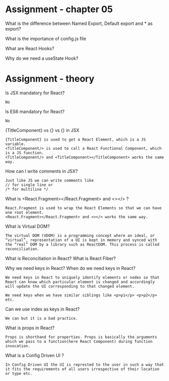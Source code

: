 


# Assignment - chapter 05

What is the difference between Named Export, Default export and * as export?

What is the importance of config.js file

What are React Hooks?

Why do we need a useState Hook?


# Assignment - theory

Is JSX mandatory for React?

    No

Is ES6 mandatory for React?

    No

{TitleComponent} vs {<TitleComponent/>} vs {<TitleComponent></TitleComponent>} in JSX

    {TitleComponent} is used to get a React Element, which is a JS variable.
    <TitleComponent/> is used to call a React Functional Component, which is a JS function.
    <TitleComponent/> and <TitleComponent></TitleComponent> works the same way.

How can I write comments in JSX?

    Just like JS we can write comments like 
    // for single line or 
    /* for multiline */

What is <React.Fragment></React.Fragment> and <></> ?

    React.Fragment is used to wrap the React Elements so that we can have one root element.
    <React.Fragment></React.Fragment> and <></> works the same way.


What is Virtual DOM?

    The virtual DOM (VDOM) is a programming concept where an ideal, or “virtual”, representation of a UI is kept in memory and synced with the “real” DOM by a library such as ReactDOM. This process is called reconciliation.

What is Reconciliation in React?
What is React Fiber?

Why we need keys in React? When do we need keys in React?

    We need keys in React to uniquely identify elements or nodes so that React can know which particular element is changed and accordingly will update the UI corresponding to that changed element.

    We need keys when we have similar siblings like <p>p1</p> <p>p2</p> etc.

Can we use index as keys in React?

    We can but it is a bad practice.
    
What is props in React? 

    Props is shorthand for properties. Props is basically the arguments which we pass to a function(here React Component) during function invocation.

What is a Config Driven UI ?

    In Config Driven UI the UI is represted to the user in such a way that it fits the requirements of all users irrespective of their location or type etc.
